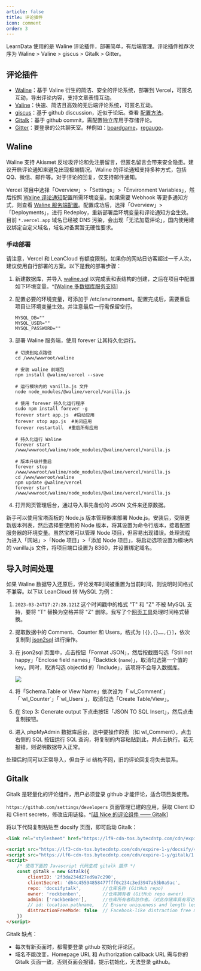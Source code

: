 ```yaml
---
article: false
title: 评论插件
icon: comment
order: 3
---
```


LearnData 使用的是 Waline 评论插件，部署简单，有后端管理。评论插件推荐次序为 Waline > Valine > giscus > Gitalk > Gitter。

## 评论插件

- [Waline](https://waline.js.org/guide/get-started.html)：基于 Valine 衍生的简洁、安全的评论系统，部署到 Vercel，可匿名互动，导出评论内容，支持文章表情互动。
- [Valine](https://github.com/xCss/Valine)：快速、简洁且高效的无后端评论系统，可匿名互动。
- [giscus](https://github.com/giscus/giscus)：基于 github discussion，近似于论坛。查看 [配置方法](https://blog.csdn.net/duninet/article/details/125280107)。
- [Gitalk](https://github.com/gitalk/gitalk)：基于 github commit，需配置独立库用于存储评论。
- [Gitter](https://gitter.im/)：要登录的公共聊天室。样例如：[boardgame](https://boardgame.io/documentation/#/)，[regauge](https://itchef.github.io/regauge/#/)。

## Waline

Waline 支持 Akismet 反垃圾评论和免注册留言，但匿名留言会带来安全隐患。建议开启评论通知来避免出现极端情况。Waline 的评论通知支持多种方式，包括 QQ、微信、邮件等。对于评论的回复，仅支持邮件通知。

Vercel 项目中选择「Overview」>「Settings」>「Environment Variables」，然后按照 [Waline 评论通知](https://waline.js.org/guide/server/notification.html)配置所需环境变量。如果需要 Webhook 等更多通知方式，则查看 [Waline 服务端配置](https://waline.js.org/reference/server.html)。配置成功后，选择「Overview」>「Deployments」，进行 Redeploy，重新部署后环境变量和评论通知方会生效。目前 `*.vercel.app` 域名已经被 DNS 污染，会出现「无法加载评论」，国内使用建议绑定自定义域名，域名对备案暂无硬性要求。

### 手动部署

请注意，Vercel 和 LeanCloud 有额度限制。如果你的网站日访客超过一千人次，建议使用自行部署的方案。以下是我的部署步骤：

1. 新建数据库，并导入 [waline.sql](https://github.com/walinejs/waline/blob/main/assets/waline.sql) 以完成表和表结构的创建，之后在项目中配置如下环境变量。^[[Waline 多数据库服务支持](https://waline.js.org/guide/database.html#mysql)]

2. 配置必要的环境变量，可添加于 /etc/environment。配置完成后，需要重启项目让环境变量生效。并注意最后一行需保留空行。

   ```shell
   MYSQL_DB=""
   MYSQL_USER=""
   MYSQL_PASSWORD=""
   ```

3. 部署 Waline 服务端，使用 forever 让其持久化运行。

   ```shell
   # 切换到站点路径
   cd /www/wwwroot/waline

   # 安装 waline 前端包
   npm install @waline/vercel --save

   # 运行模块内的 vanilla.js 文件
   node node_modules/@waline/vercel/vanilla.js

   # 使用 forever 持久化运行程序
   sudo npm install forever -g
   forever start app.js  #启动应用
   forever stop app.js  #关闭应用
   forever restartall  #重启所有应用

   # 持久化运行 Waline
   forever start /www/wwwroot/waline/node_modules/@waline/vercel/vanilla.js

   # 版本升级并重启
   forever stop /www/wwwroot/waline/node_modules/@waline/vercel/vanilla.js
   cd /www/wwwroot/waline
   npm update @waline/vercel
   forever start /www/wwwroot/waline/node_modules/@waline/vercel/vanilla.js
   ```

4. 打开网页管理后台，通过导入事先备份的 JSON 文件来还原数据。

新手可以使用宝塔面板的 Node.js 版本管理器来部署 Node.js。安装后，受限更新版本列表，然后选择要使用的 Node 版本，将其设置为命令行版本，接着配置服务器的环境变量。虽然宝塔可以管理 Node 项目，但容易出现错误。处理流程为进入「网站」>「Node 项目」>「添加 Node 项目」，将启动选项设置为模块内的 vanilla.js 文件，将项目端口设置为 8360，并设置绑定域名。

## 导入时间处理

如果 Waline 数据导入还原后，评论发布时间被重置为当前时间，则说明时间格式不兼容。以下以 LeanCloud 转 MySQL 为例：

1. `2023-03-24T17:27:28.121Z` 这个时间戳中的格式 "T" 和 "Z" 不被 MySQL 支持，要将 "T" 替换为空格并将 "Z" 删除。我写了个[网页工具](https://web-platform-dzhkey.stackblitz.io)处理时间格式替换。
2. 提取数据中的 Comment、Counter 和 Users，格式为 `[{},{}……,{}]`，依次复制到 [json2sql](https://www.convertjson.com/json-to-sql.htm#) 进行操作。
3. 在 json2sql 页面中，点击按钮「Format JSON」，然后按截图勾选「Still not happy」「Enclose field names」「Backtick (`name`)」，取消勾选第一个值的 key。同时，取消勾选 objectId 的「Include」，该项将不会导入数据库。

   ![](https://tc.seoipo.com/2023-03-24-16-52-57.png?imageMogr2/format/webp)

4. 将「Schema.Table or View Name」依次设为「\`wl_Comment\`」「\`wl_Counter\`」「\`wl_Users\`」，取消勾选「Create Table/View」。
5. 在 Step 3: Generate output 下点击按钮「JSON TO SQL Insert」，然后点击复制按钮。
6. 进入 phpMyAdmin 数据库后台，选中要操作的表（如 wl_Comment），点击右侧的 SQL 按钮运行 SQL 查询，将复制的内容粘贴到此，并点击执行。若无报错，则说明数据导入正常。

处理后时间可以正常导入，但由于 id 结构不同，旧的评论回复将失去联系。

## Gitalk

Gitalk 是轻量化的评论组件，用户必须登录 github 才能评论，适合项目类使用。

`https://github.com/settings/developers` 页面管理已建的应用，获取 Client ID 和 Client secrets，修改应用链接。^[[超 Nice 的评论组件 —— Gitalk](https://blog.csdn.net/qq_39052513/article/details/108291272)]

将以下代码复制粘贴至 docsify 页面，即可启动 Gitalk：

```HTML
<link rel="stylesheet" href="https://lf9-cdn-tos.bytecdntp.com/cdn/expire-1-y/gitalk/1.7.2/gitalk.min.css">

<script src="https://lf3-cdn-tos.bytecdntp.com/cdn/expire-1-y/docsify/4.12.2/plugins/gitalk.min.js"></script>
<script src="https://lf6-cdn-tos.bytecdntp.com/cdn/expire-1-y/gitalk/1.7.2/gitalk.min.js"></script>
<script>
    /* 使用下面的 Javascript 代码生成 gitalk 插件 */
    const gitalk = new Gitalk({
        clientID: '2f3da234d27ed9a7c290',
        clientSecret: 'd64c45594858477fff0c234c3ed3947a53b0a9ac',
        repo: 'docsifytalk',        //仓库名称 (GitHub repo)
        owner: 'rockbenben',        //仓库拥有者 (GitHub repo owner)
        admin: ['rockbenben'],      //仓库所有者和协作者。（对此存储库具有写访问权的用户）
        // id: location.pathname,   // Ensure uniqueness and length less than 50
        distractionFreeMode: false  // Facebook-like distraction free mode
    })
</script>
```

Gitalk 缺点：

- 每次有新页面时，都需要登录 github 初始化评论区。
- 域名不能改变，Homepage URL 和 Authorization callback URL 需与你的 Gitalk 页面一致，否则页面会报错，提示初始化，无法登录 github。
